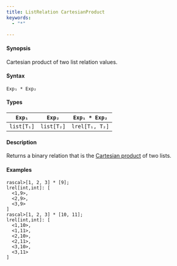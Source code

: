 ```yaml
---
title: ListRelation CartesianProduct
keywords:
  - "*"

---
```


#### Synopsis

Cartesian product of two list relation values.

#### Syntax

`Exp₁ * Exp₂`

#### Types


|`Exp₁`      | `Exp₂`     | `Exp₁ * Exp₂`   |
| --- | --- | --- |
| `list[T₁]` | `list[T₂]` | `lrel[T₁, T₂]`  |


#### Description

Returns a binary relation that is the [Cartesian product](http://en.wikipedia.org/wiki/Cartesian_product) of two lists.

#### Examples


```rascal-shell 
rascal>[1, 2, 3] * [9];
lrel[int,int]: [
  <1,9>,
  <2,9>,
  <3,9>
]
rascal>[1, 2, 3] * [10, 11];
lrel[int,int]: [
  <1,10>,
  <1,11>,
  <2,10>,
  <2,11>,
  <3,10>,
  <3,11>
]
```


